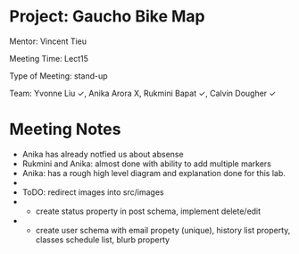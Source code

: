 # Project: Gaucho Bike Map 

Mentor: Vincent Tieu  

Meeting Time: Lect15

Type of Meeting: stand-up 

Team: Yvonne Liu ✓, Anika Arora X, Rukmini Bapat ✓, Calvin Dougher ✓

# Meeting Notes 
* Anika has already notfied us about absense
* Rukmini and Anika: almost done with ability to add multiple markers
* Anika: has a rough high level diagram and explanation done for this lab.
*
* ToDO: redirect images into src/images
* - create status property in post schema, implement delete/edit
* - create user schema with email propety (unique), history list property, classes schedule list, blurb property
